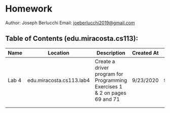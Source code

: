 # Homework
Author: Joseph Berlucchi
Email: joeberlucchi2019@gmail.com
## Table of Contents (edu.miracosta.cs113):
| Name | Location | Description | Created At | Due Date |
|------|----------|-------------|------------|------------|
|Lab 4|edu.miracosta.cs113.lab4|Create a driver program for Programming Exercises 1 & 2 on pages 69 and 71|9/23/2020|9/23/2020|
|      |          |             |            |            |
|      |          |             |            |            |
